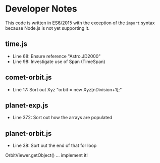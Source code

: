 Developer Notes
===================

This code is written in ES6/2015 with the exception of the `import` syntax because Node.js is not yet supporting it.

## time.js

 - Line 68: Ensure reference "Astro.JD2000"
 - Line 98: Investigate use of Span (TimeSpan)

## comet-orbit.js

 - Line 17: Sort out Xyz "orbit = new Xyz[nDivision+1];"

## planet-exp.js

 - Line 372: Sort out how the arrays are populated

## planet-orbit.js

 - Line 38: Sort out the end of that for loop

OrbitViewer.getObject() ... implement it!


